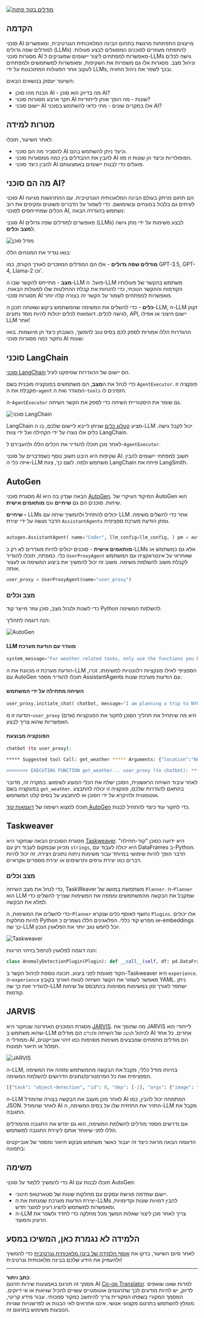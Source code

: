 <!--
CO_OP_TRANSLATOR_METADATA:
{
  "original_hash": "8e8d1f6a63da606af7176a87ff8e92b6",
  "translation_date": "2025-10-17T20:09:37+00:00",
  "source_file": "17-ai-agents/README.md",
  "language_code": "he"
}
-->
[![מודלים בקוד פתוח](../../../translated_images/17-lesson-banner.a5b918fb0920e4e6d8d391a100f5cb1d5929f4c2752c937d40392905dec82592.he.png)](https://youtu.be/yAXVW-lUINc?si=bOtW9nL6jc3XJgOM)

## הקדמה

סוכני AI מייצגים התפתחות מרגשת בתחום הבינה המלאכותית הגנרטיבית, ומאפשרים למודלים שפה גדולים (LLMs) להתפתח מעוזרים לסוכנים המסוגלים לבצע פעולות. מסגרות סוכני AI מאפשרות למפתחים ליצור יישומים שמעניקים ל-LLMs גישה לכלים וניהול מצב. מסגרות אלו גם משפרות את השקיפות, ומאפשרות למשתמשים ולמפתחים לעקוב אחר הפעולות המתוכננות על ידי LLMs, ובכך לשפר את ניהול החוויה.

השיעור יעסוק בנושאים הבאים:

- הבנת מהו סוכן AI - מה בדיוק הוא סוכן AI?
- חקר ארבע מסגרות סוכני AI שונות - מה הופך אותן לייחודיות?
- יישום סוכני AI אלו במקרים שונים - מתי כדאי להשתמש בסוכני AI?

## מטרות למידה

לאחר השיעור, תוכלו:

- להסביר מה הם סוכני AI וכיצד ניתן להשתמש בהם.
- להבין את ההבדלים בין כמה ממסגרות סוכני AI הפופולריות וכיצד הן שונות זו מזו.
- להבין כיצד סוכני AI פועלים כדי לבנות יישומים באמצעותם.

## מה הם סוכני AI?

סוכני AI הם תחום מרתק בעולם הבינה המלאכותית הגנרטיבית. עם ההתרגשות מגיעה לעיתים גם בלבול במונחים ובשימושם. כדי לשמור על הדברים פשוטים ומקיפים את רוב הכלים שמתייחסים לסוכני AI, נשתמש בהגדרה הבאה:

סוכני AI מאפשרים למודלים שפה גדולים (LLMs) לבצע משימות על ידי מתן גישה ל**מצב** ו**כלים**.

![מודל סוכן](../../../translated_images/what-agent.21f2893bdfd01e6a7fd09b0416c2b15594d97f44bbb2ab5a1ff8bf643d2fcb3d.he.png)

בואו נגדיר את המונחים הללו:

**מודלים שפה גדולים** - אלו הם המודלים המוזכרים לאורך הקורס, כמו GPT-3.5, GPT-4, Llama-2 וכו'.

**מצב** - מתייחס להקשר שבו ה-LLM פועל. ה-LLM משתמש בהקשר של פעולותיו הקודמות וההקשר הנוכחי, כדי להנחות את קבלת ההחלטות שלו לפעולות הבאות. מסגרות סוכני AI מאפשרות למפתחים לשמור על הקשר זה בצורה קלה יותר.

**כלים** - כדי להשלים את המשימה שהמשתמש ביקש ושאותה תכנן ה-LLM, ה-LLM זקוק לגישה לכלים. דוגמאות לכלים יכולות להיות מסד נתונים, API, יישום חיצוני או אפילו LLM אחר!

ההגדרות הללו אמורות לספק לכם בסיס טוב להמשך, כשנבחן כיצד הן מיושמות. בואו נחקור כמה מסגרות סוכני AI שונות:

## סוכני LangChain

[סוכני LangChain](https://python.langchain.com/docs/how_to/#agents?WT.mc_id=academic-105485-koreyst) הם יישום של ההגדרות שסיפקנו לעיל.

כדי לנהל את ה**מצב**, הם משתמשים בפונקציה מובנית בשם `AgentExecutor`. פונקציה זו מקבלת את ה-`agent` המוגדר ואת ה-`tools` הזמינים לו.

ה-`AgentExecutor` גם שומר את היסטוריית השיחה כדי לספק את הקשר השיחה.

![סוכני LangChain](../../../translated_images/langchain-agents.edcc55b5d5c437169a2037211284154561183c58bcec6d4ac2f8a79046fac9af.he.png)

LangChain מציע [קטלוג כלים](https://integrations.langchain.com/tools?WT.mc_id=academic-105485-koreyst) שניתן לייבא ליישום שלכם, בו ה-LLM יכול לקבל גישה. כלים אלו נוצרו על ידי הקהילה ועל ידי צוות LangChain.

לאחר מכן תוכלו להגדיר את הכלים הללו ולהעבירם ל-`AgentExecutor`.

שקיפות היא היבט חשוב נוסף כשמדברים על סוכני AI. חשוב למפתחי יישומים להבין איזה כלי ה-LLM משתמש ולמה. לשם כך, צוות LangChain פיתח את LangSmith.

## AutoGen

מסגרת סוכני AI הבאה שנדון בה היא [AutoGen](https://microsoft.github.io/autogen/?WT.mc_id=academic-105485-koreyst). המיקוד העיקרי של AutoGen הוא שיחות. סוכנים הם גם **שיחיים** וגם **מותאמים אישית**.

**שיחיים -** LLMs יכולים להתחיל ולהמשיך שיחה עם LLM אחר כדי להשלים משימה. הדבר נעשה על ידי יצירת `AssistantAgents` ומתן הודעת מערכת ספציפית.

```python

autogen.AssistantAgent( name="Coder", llm_config=llm_config, ) pm = autogen.AssistantAgent( name="Product_manager", system_message="Creative in software product ideas.", llm_config=llm_config, )

```

**מותאמים אישית** - סוכנים יכולים להיות מוגדרים לא רק כ-LLMs אלא גם כמשתמש או כלי. כמפתח, תוכלו להגדיר `UserProxyAgent` שאחראי על אינטראקציה עם המשתמש לקבלת משוב להשלמת משימה. משוב זה יכול להמשיך את ביצוע המשימה או לעצור אותה.

```python
user_proxy = UserProxyAgent(name="user_proxy")
```

### מצב וכלים

כדי לשנות ולנהל מצב, סוכן עוזר מייצר קוד Python להשלמת המשימה.

הנה דוגמה לתהליך:

![AutoGen](../../../translated_images/autogen.dee9a25a45fde584fedd84b812a6e31de5a6464687cdb66bb4f2cb7521391856.he.png)

#### LLM מוגדר עם הודעת מערכת

```python
system_message="For weather related tasks, only use the functions you have been provided with. Reply TERMINATE when the task is done."
```

הודעת מערכת זו מכוונת את ה-LLM הספציפי לאילו פונקציות רלוונטיות למשימתו. זכרו, עם AutoGen תוכלו להגדיר מספר AssistantAgents עם הודעות מערכת שונות.

#### השיחה מתחילה על ידי המשתמש

```python
user_proxy.initiate_chat( chatbot, message="I am planning a trip to NYC next week, can you help me pick out what to wear? ", )

```

הודעה זו מ-`user_proxy` (אדם) היא מה שיתחיל את תהליך הסוכן לחקור את הפונקציות האפשריות שהוא צריך לבצע.

#### הפונקציה מבוצעת

```bash
chatbot (to user_proxy):

***** Suggested tool Call: get_weather ***** Arguments: {"location":"New York City, NY","time_periond:"7","temperature_unit":"Celsius"} ******************************************************** --------------------------------------------------------------------------------

>>>>>>>> EXECUTING FUNCTION get_weather... user_proxy (to chatbot): ***** Response from calling function "get_weather" ***** 112.22727272727272 EUR ****************************************************************

```

לאחר עיבוד השיחה הראשונית, הסוכן ישלח את הכלי המוצע לשימוש. במקרה זה, מדובר בפונקציה בשם `get_weather`. בהתאם להגדרות שלכם, פונקציה זו יכולה להתבצע אוטומטית ולהיקרא על ידי הסוכן או להתבצע על בסיס קלט המשתמש.

תוכלו למצוא רשימה של [דוגמאות קוד AutoGen](https://microsoft.github.io/autogen/docs/Examples/?WT.mc_id=academic-105485-koreyst) כדי לחקור עוד כיצד להתחיל לבנות.

## Taskweaver

מסגרת הסוכנים הבאה שנחקור היא [Taskweaver](https://microsoft.github.io/TaskWeaver/?WT.mc_id=academic-105485-koreyst). היא ידועה כסוכן "קוד-תחילה" מכיוון שבמקום לעבוד רק עם `strings`, היא יכולה לעבוד עם DataFrames ב-Python. הדבר הופך להיות שימושי במיוחד עבור משימות ניתוח נתונים ויצירה. זה יכול להיות דברים כמו יצירת גרפים ותרשימים או יצירת מספרים אקראיים.

### מצב וכלים

כדי לנהל את מצב השיחה, TaskWeaver משתמשת במושג של `Planner`. ה-`Planner` הוא LLM שמקבל את הבקשה מהמשתמשים וממפה את המשימות שצריך להשלים כדי למלא את הבקשה.

כדי להשלים את המשימות, ה-`Planner` נחשף לאוסף כלים שנקרא `Plugins`. אלו יכולים להיות מחלקות Python או מפרש קוד כללי. הפלאגינים הללו נשמרים כ-embeddings כך שה-LLM יוכל לחפש טוב יותר את הפלאגין הנכון.

![Taskweaver](../../../translated_images/taskweaver.da8559999267715a95b7677cf9b7d7dd8420aee6f3c484ced1833f081988dcd5.he.png)

הנה דוגמה לפלאגין לטיפול בזיהוי חריגות:

```python
class AnomalyDetectionPlugin(Plugin): def __call__(self, df: pd.DataFrame, time_col_name: str, value_col_name: str):
```

הקוד מאומת לפני ביצוע. תכונה נוספת לניהול הקשר ב-Taskweaver היא `experience`. ה-`experience` מאפשר לשמור את הקשר השיחה לטווח הארוך בקובץ YAML. ניתן להגדיר זאת כך שה-LLM ישתפר לאורך זמן במשימות מסוימות בהתבסס על שיחות קודמות.

## JARVIS

מסגרת הסוכנים האחרונה שנחקור היא [JARVIS](https://github.com/microsoft/JARVIS?tab=readme-ov-file?WT.mc_id=academic-105485-koreyst). מה שהופך את JARVIS לייחודי הוא שהוא משתמש ב-LLM לניהול ה`מצב` של השיחה וה`כלים` הם מודלים AI אחרים. כל אחד ממודלי ה-AI הם מודלים מתמחים שמבצעים משימות מסוימות כמו זיהוי אובייקטים, תמלול או תיאור תמונות.

![JARVIS](../../../translated_images/jarvis.762ddbadbd1a3a3364d4ca3db1a7a9c0d2180060c0f8da6f7bd5b5ea2a115aa7.he.png)

ה-LLM, בהיותו מודל כללי, מקבל את הבקשה מהמשתמש ומזהה את המשימה הספציפית ואת כל הפרמטרים/נתונים הדרושים להשלמת המשימה.

```python
[{"task": "object-detection", "id": 0, "dep": [-1], "args": {"image": "e1.jpg" }}]
```

ה-LLM לאחר מכן מעצב את הבקשה בצורה שהמודל AI המתמחה יכול להבין, כמו JSON. לאחר שהמודל AI החזיר את התחזית שלו על בסיס המשימה, ה-LLM מקבל את התגובה.

אם נדרשים מספר מודלים להשלמת המשימה, הוא גם יפרש את התגובה מהמודלים הללו לפני שיאחד אותם ליצירת התגובה למשתמש.

הדוגמה הבאה מראה כיצד זה יעבוד כאשר משתמש מבקש תיאור ומספר של אובייקטים בתמונה:

## משימה

כדי להמשיך ללמוד על סוכני AI תוכלו לבנות עם AutoGen:

- יישום שמדמה פגישת עסקים עם מחלקות שונות של סטארטאפ חינוכי.
- יצירת הודעות מערכת שמנחות את ה-LLMs להבין דמויות שונות וקדימויות, ומאפשרות למשתמש להציג רעיון למוצר חדש.
- ה-LLM צריך לאחר מכן ליצור שאלות המשך מכל מחלקה כדי לחדד ולשפר את הרעיון והמוצר.

## הלמידה לא נגמרת כאן, המשיכו במסע

לאחר סיום השיעור, בדקו את [אוסף הלמידה של בינה מלאכותית גנרטיבית](https://aka.ms/genai-collection?WT.mc_id=academic-105485-koreyst) כדי להמשיך ולהעמיק את הידע שלכם בבינה מלאכותית גנרטיבית!

---

**כתב ויתור**:  
מסמך זה תורגם באמצעות שירות תרגום AI [Co-op Translator](https://github.com/Azure/co-op-translator). למרות שאנו שואפים לדיוק, יש להיות מודעים לכך שתרגומים אוטומטיים עשויים להכיל שגיאות או אי דיוקים. המסמך המקורי בשפתו המקורית צריך להיחשב כמקור סמכותי. עבור מידע קריטי, מומלץ להשתמש בתרגום מקצועי אנושי. איננו אחראים לאי הבנות או לפרשנויות שגויות הנובעות משימוש בתרגום זה.